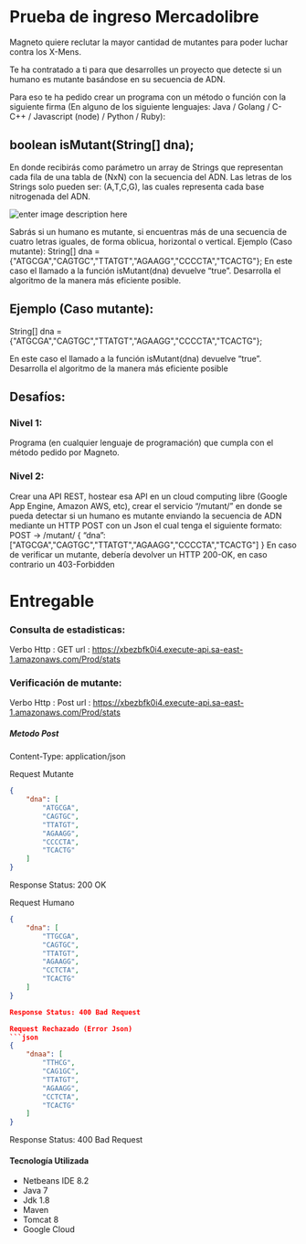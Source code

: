# Prueba de ingreso Mercadolibre

Magneto quiere reclutar la mayor cantidad de mutantes para poder luchar
contra los X-Mens.

Te ha contratado a ti para que desarrolles un proyecto que detecte si un
humano es mutante basándose en su secuencia de ADN.

Para eso te ha pedido crear un programa con un método o función con la siguiente firma (En
alguno de los siguiente lenguajes: Java / Golang / C-C++ / Javascript (node) / Python / Ruby):

## boolean isMutant(String[] dna);

En donde recibirás como parámetro un array de Strings que representan cada fila de una tabla
de (NxN) con la secuencia del ADN. Las letras de los Strings solo pueden ser: (A,T,C,G), las
cuales representa cada base nitrogenada del ADN.

![enter image description here](https://drive.google.com/file/d/1nvA9bnl1XUawFDf_WmzdpCzR7RBUKoPH/view?usp=sharing)


Sabrás si un humano es mutante, si encuentras más de una secuencia de cuatro letras
iguales, de forma oblicua, horizontal o vertical.
Ejemplo (Caso mutante):
String[] dna = {"ATGCGA","CAGTGC","TTATGT","AGAAGG","CCCCTA","TCACTG"};
En este caso el llamado a la función isMutant(dna) devuelve “true”.
Desarrolla el algoritmo de la manera más eficiente posible.

## Ejemplo (Caso mutante):

String[] dna = {"ATGCGA","CAGTGC","TTATGT","AGAAGG","CCCCTA","TCACTG"};

En este caso el llamado a la función isMutant(dna) devuelve “true”.
Desarrolla el algoritmo de la manera más eficiente posible

## Desafíos:
### Nivel 1:
Programa (en cualquier lenguaje de programación) que cumpla con el método pedido por
Magneto.
### Nivel 2:
Crear una API REST, hostear esa API en un cloud computing libre (Google App Engine,
Amazon AWS, etc), crear el servicio “/mutant/” en donde se pueda detectar si un humano es
mutante enviando la secuencia de ADN mediante un HTTP POST con un Json el cual tenga el
siguiente formato:
POST → /mutant/
{
“dna”:["ATGCGA","CAGTGC","TTATGT","AGAAGG","CCCCTA","TCACTG"]
}
En caso de verificar un mutante, debería devolver un HTTP 200-OK, en caso contrario un
403-Forbidden


# Entregable

###  Consulta de estadisticas:

Verbo Http : GET
url : https://xbezbfk0i4.execute-api.sa-east-1.amazonaws.com/Prod/stats

###  Verificación de mutante:

Verbo Http : Post
url : https://xbezbfk0i4.execute-api.sa-east-1.amazonaws.com/Prod/stats


##### Metodo Post

Content-Type: application/json

Request Mutante 
```json
{
    "dna": [
        "ATGCGA",
        "CAGTGC",
        "TTATGT",
        "AGAAGG",
        "CCCCTA",
        "TCACTG"
    ]
}
```
Response Status: 200 OK

Request Humano
```json
{
    "dna": [
        "TTGCGA",
        "CAGTGC",
        "TTATGT",
        "AGAAGG",
        "CCTCTA",
        "TCACTG"
    ]
}

Response Status: 400 Bad Request

Request Rechazado (Error Json)
```json
{
    "dnaa": [
        "TTHCG",
        "CAG1GC",
        "TTATGT",
        "AGAAGG",
        "CCTCTA",
        "TCACTG"
    ]
}
```
Response Status: 400 Bad Request

#### Tecnología Utilizada
- Netbeans IDE 8.2
- Java 7
- Jdk 1.8
- Maven
- Tomcat 8
- Google Cloud
